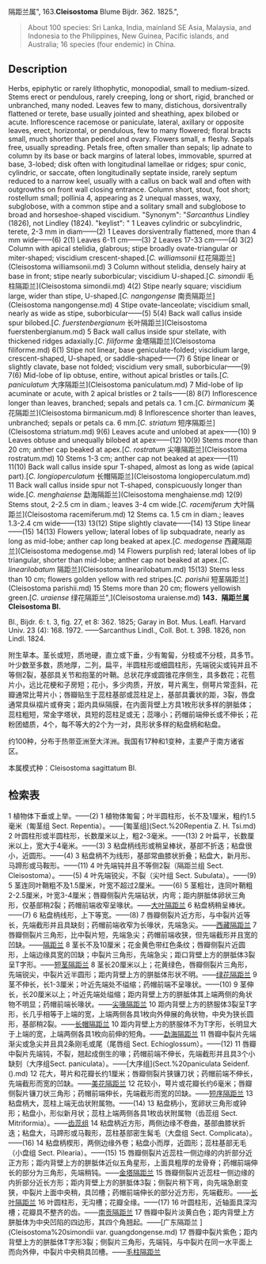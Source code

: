 隔距兰属",
163.**Cleisostoma** Blume Bijdr. 362. 1825.",

> About 100 species: Sri Lanka, India, mainland SE Asia, Malaysia, and Indonesia to the Philippines, New Guinea, Pacific islands, and Australia; 16 species (four endemic) in China.

## Description
Herbs, epiphytic or rarely lithophytic, monopodial, small to medium-sized. Stems erect or pendulous, rarely creeping, long or short, rigid, branched or unbranched, many noded. Leaves few to many, distichous, dorsiventrally flattened or terete, base usually jointed and sheathing, apex bilobed or acute. Inflorescence racemose or paniculate, lateral, axillary or opposite leaves, erect, horizontal, or pendulous, few to many flowered; floral bracts small, much shorter than pedicel and ovary. Flowers small, ± fleshy. Sepals free, usually spreading. Petals free, often smaller than sepals; lip adnate to column by its base or back margins of lateral lobes, immovable, spurred at base, 3-lobed; disk often with longitudinal lamellae or ridges; spur conic, cylindric, or saccate, often longitudinally septate inside, rarely septum reduced to a narrow keel, usually with a callus on back wall and often with outgrowths on front wall closing entrance. Column short, stout, foot short; rostellum small; pollinia 4, appearing as 2 unequal masses, waxy, subglobose, with a common stipe and a solitary small and subglobose to broad and horseshoe-shaped viscidium.
  "Synonym": "*Sarcanthus* Lindley (1826), not Lindley (1824).
  "keylist": "
1 Leaves cylindric or subcylindric, terete, 2-3 mm in diam——(2)
1 Leaves dorsiventrally flattened, more than 4 mm wide——(6)
2(1) Leaves 6-11 cm——(3)
2 Leaves 17-33 cm——(4)
3(2) Column with apical stelidia, glabrous; stipe broadly ovate-triangular or miter-shaped; viscidium crescent-shaped.[*C. williamsonii* 红花隔距兰](Cleisostoma williamsonii.md)
3 Column without stelidia, densely hairy at base in front; stipe nearly suborbicular; viscidium U-shaped.[*C. simondii* 毛柱隔距兰](Cleisostoma simondii.md)
4(2) Stipe nearly square; viscidium large, wider than stipe, U-shaped.[*C. nangongense* 南贡隔距兰](Cleisostoma nangongense.md)
4 Stipe ovate-lanceolate; viscidium small, nearly as wide as stipe, suborbicular——(5)
5(4) Back wall callus inside spur bilobed.[*C. fuerstenbergianum* 长叶隔距兰](Cleisostoma fuerstenbergianum.md)
5 Back wall callus inside spur stellate, with thickened ridges adaxially.[*C. filiforme* 金塔隔距兰](Cleisostoma filiforme.md)
6(1) Stipe not linear, base geniculate-folded; viscidium large, crescent-shaped, U-shaped, or saddle-shaped——(7)
6 Stipe linear or slightly clavate, base not folded; viscidium very small, suborbicular——(9)
7(6) Mid-lobe of lip obtuse, entire, without apical bristles or tails.[*C. paniculatum* 大序隔距兰](Cleisostoma paniculatum.md)
7 Mid-lobe of lip acuminate or acute, with 2 apical bristles or 2 tails——(8)
8(7) Inflorescence longer than leaves, branched; sepals and petals ca. 1 cm.[*C. birmanicum* 美花隔距兰](Cleisostoma birmanicum.md)
8 Inflorescence shorter than leaves, unbranched; sepals or petals ca. 6 mm.[*C. striatum* 短序隔距兰](Cleisostoma striatum.md)
9(6) Leaves acute and unlobed at apex——(10)
9 Leaves obtuse and unequally bilobed at apex——(12)
10(9) Stems more than 20 cm; anther cap beaked at apex.[*C. rostratum* 尖喙隔距兰](Cleisostoma rostratum.md)
10 Stems 1-3 cm; anther cap not beaked at apex——(11)
11(10) Back wall callus inside spur T-shaped, almost as long as wide (apical part).[*C. longioperculatum* 长帽隔距兰](Cleisostoma longioperculatum.md)
11 Back wall callus inside spur not T-shaped, conspicuously longer than wide.[*C. menghaiense* 勐海隔距兰](Cleisostoma menghaiense.md)
12(9) Stems stout, 2-2.5 cm in diam.; leaves 3-4 cm wide.[*C. racemiferum* 大叶隔距兰](Cleisostoma racemiferum.md)
12 Stems ca. 1.5 cm in diam.; leaves 1.3-2.4 cm wide——(13)
13(12) Stipe slightly clavate——(14)
13 Stipe linear——(15)
14(13) Flowers yellow; lateral lobes of lip subquadrate, nearly as long as mid-lobe; anther cap long beaked at apex.[*C. medogense* 西藏隔距兰](Cleisostoma medogense.md)
14 Flowers purplish red; lateral lobes of lip triangular, shorter than mid-lobe; anther cap not beaked at apex.[*C. linearilobatum* 隔距兰](Cleisostoma linearilobatum.md)
15(13) Stems less than 10 cm; flowers golden yellow with red stripes.[*C. parishii* 短茎隔距兰](Cleisostoma parishii.md)
15 Stems more than 20 cm; flowers yellowish green.[*C. uraiense* 绿花隔距兰",](Cleisostoma uraiense.md)
**143．隔距兰属 Cleisostoma Bl.**

Bl., Bijdr. 6: t. 3, fig. 27, et 8: 362. 1825; Garay in Bot. Mus. Leafl. Harvard Univ. 23 (4): 168. 1972. ——Sarcanthus Lindl., Coll. Bot. t. 39B. 1826, non Lindl. 1824.

附生草本。茎长或短，质地硬，直立或下垂，少有匍匐，分枝或不分枝，具多节。叶少数至多数，质地厚，二列，扁平，半圆柱形或细圆柱形，先端锐尖或钝并且不等侧2裂，基部具关节和抱茎的叶鞘。总状花序或圆锥花序侧生，具多数花；花苞片小，远比花梗和子房短；花小，多少肉质，开放，萼片离生，侧萼片常歪斜，花瓣通常比萼片小；唇瓣贴生于蕊柱基部或蕊柱足上，基部具囊状的距，3裂，唇盘通常具纵褶片或脊突；距内具纵隔膜，在内面背壁上方具1枚形状多样的胼胝体；蕊柱粗短，常金字塔状，具短的蕊柱足或无；蕊喙小；药帽前端伸长或不伸长；花粉团蜡质，4个，每不等大的2个为一对，具形状多样的粘盘柄和粘盘。

约100种，分布于热带亚洲至大洋洲。我国有17种和1变种，主要产于南方诸省区。

本属模式种：Cleisostoma sagittatum Bl.

## 检索表

1 植物体下垂或上举。——(2)
1 植物体匍匐；叶半圆柱形，长不及1厘米，粗约1.5毫米（匍茎组 Sect. Repentia）。——[匍茎组](Sect.%20Repentia Z. H. Tsi.md)
2 叶圆柱形或半圆柱形，长数厘米以上，粗2-3毫米。——(13)
2 叶扁平，长数厘米以上，宽大于4毫米。——(3)
3 粘盘柄线形或稍呈棒状，基部不折迭；粘盘很小，近圆形。——(4)
3 粘盘柄不为线形，基部常曲膝状折叠；粘盘大，新月形、马蹄形或马鞍形。——(11)
4 叶先端钝并且不等侧2裂（隔距兰组 Sect. Cleisostoma）。——(5)
4 叶先端锐尖，不裂（尖叶组 Sect. Subulata）。——(9)
5 茎连同叶鞘粗不及1.5厘米，叶宽不超过2厘米。——(6)
5 茎粗壮，连同叶鞘粗2-2.5厘米，叶宽3-4厘米；唇瓣侧裂片先端钻状，内弯；距内胼胝体卵状三角形，仅基部稍2裂；药帽前端收窄呈喙状。——[大叶隔距兰](Cleisostoma%20racemiferum.md)
6 粘盘柄稍呈棒状。——(7)
6 粘盘柄线形，上下等宽。——(8)
7 唇瓣侧裂片近方形，与中裂片近等长，先端截形并且具缺刻；药帽前端收窄为长喙状，先端急尖。——[西藏隔距兰](Cleisostoma%20medogense.md)
7 唇瓣侧裂片三角形，比中裂片短，先端急尖；药帽前端收狭，但先端截形并且宽的凹缺。——[隔距兰](Cleisostoma%20sagittiforme.md)
8 茎长不及10厘米；花金黄色带红色条纹；唇瓣侧裂片近圆形，上端边缘具宽的凹缺；中裂片三角形，先端急尖；距口背壁上方的胼胝体3裂呈T字形。——[短茎隔距兰](Archangelica%20brevicaulis.md)
8 茎长20厘米以上；花黄绿色，唇瓣侧裂片三角形，先端锐尖，中裂片近半圆形；距内背壁上方的胼胝体形状不明。——[绿花隔距兰](Cleisostoma%20uraiense.md)
9 茎不伸长，长1-3厘米；叶近先端处不缢缩；药帽前端不呈喙状。——(10)
9 茎伸长，长20厘米以上；叶近先端处缢缩；距内背壁上方的胼胝体其上端两侧的角状物不明显；药帽前端长喙状。——[尖喙隔距兰](Cleisostoma%20rostratum.md)
10 距内背壁上方的脐服体3裂呈T字形，长几乎相等于上端的宽，上端两侧各具1枚向外伸展的角状物，中央为狭长圆形，基部稍2裂。——[长帽隔距兰](Cleisostoma%20longiopeculatum.md)
10 距内背壁上方的脐服体不为T字形，长明显大于上端的宽，上端两侧各具1枚向前伸的短角。——[勐海隔距兰](Cleisostoma%20menghaiense.md)
11 唇瓣中裂片先端渐尖或急尖并且具2条刚毛或尾（尾唇组 Sect. Echioglossum）。——(12)
11 唇瓣中裂片先端钝，不裂，翘起成倒生的喙；药帽前端不伸长，先端截形并且具3个小缺刻（大序组Sect. paniculata）。——[大序组](Sect.%20paniculata Seidenf.().md)
12 花大，萼片和花瓣长约1厘米；唇瓣侧裂片狭镰刀状；药帽前端不伸长，先端截形而宽的凹缺。——[美花隔距兰](Cleisostoma%20birmanicum.md)
12 花较小，萼片或花瓣长约6毫米；唇瓣侧裂片镰刀状三角形；药帽前端伸长，先端截形而宽的凹缺。——[短序隔距兰](Cleisostoma%20striatum.md)
13 粘盘柄大，蕊柱上端无齿状附属物。——(14)
13 粘盘柄小，宽卵状三角形或钟形；粘盘小，形似新月状；蕊柱上端两侧各具1枚齿状附属物（齿蕊组 Sect. Mitriformia）。——[齿蕊组](Sect.%20Mitriformia.md)
14 粘盘柄近方形，两侧边缘不卷曲，基部曲膝状折迭；粘盘大，马蹄形或马鞍形，蕊柱基部密生髯毛（大盘组 Sect. Complicata）。——(16)
14 粘盘柄楔形，两侧边缘外卷；粘盘小而厚，近圆形；蕊柱基部无毛（小盘组 Sect. Pilearia）。——(15)
15 唇瓣侧裂片近蕊柱一侧边缘的内折部分近正方形；距内背壁上方的胼胝体近似五角星形，上面具粗厚的龙骨脊；药帽前端伸长的部分为三角形，先端稍钝。——[金塔隔距兰](Cleisostoma%20filiforme.md)
15 唇瓣侧裂片近蕊柱一侧边缘的内折部分近长方形；距内背壁上方的胼胝体3裂；侧裂片稍下弯，向先端急剧变狭，中裂片上面中央稍，具凹槽；药帽前端伸长的部分近方形，先端截形。——[长叶隔距兰](Cleisostoma%20fuerstenbergianum.md)
16 叶圆柱形，无沟槽；花瓣全缘。——(17)
16 叶圆柱形，近轴面具深沟槽；花瓣具不整齐的齿。——[南贡隔距兰](Cleisostoma%20nangongense.md)
17 唇瓣中裂片淡黄白色；距内背壁上方胼胝体为中央凹陷的四边形，其四个角翘起。——[广东隔距兰 ](Cleisostoma%20simondii var. guangdongense.md)
17 唇瓣中裂片紫色；距内背壁上方的胼胝体T字形3裂；侧裂片三角形，先端钝，与中裂片在同一水平面上而向外伸，中裂片中央稍具凹槽。——[毛柱隔距兰](Cleisostoma%20simondii.md)

